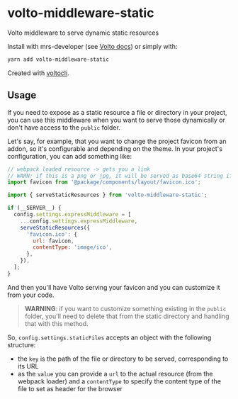 # volto-middleware-static

Volto middleware to serve dynamic static resources

Install with mrs-developer (see [Volto docs](https://docs.voltocms.com/customizing/add-ons/)) or simply with:

```bash
yarn add volto-middleware-static
```

Created with [voltocli](https://github.com/nzambello/voltocli).

## Usage

If you need to expose as a static resource a file or directory in your project, you can use this middleware when you want to serve those dynamically or don't have access to the `public` folder.

Let's say, for example, that you want to change the project favicon from an addon, so it's configurable and depending on the theme.
In your project's configuration, you can add something like:

```js
// webpack loaded resource -> gets you a link
// WARN: if this is a png or jpg, it will be served as base64 string if small
import favicon from '@package/components/layout/favicon.ico';

import { serveStaticResources } from 'volto-middleware-static';

if (__SERVER__) {
  config.settings.expressMiddleware = [
    ...config.settings.expressMiddleware,
    serveStaticResources({
      'favicon.ico': {
        url: favicon,
        contentType: 'image/ico',
      },
    }),
  ];
}
```

And then you'll have Volto serving your favicon and you can customize it from your code.

> **WARNING**: if you want to customize something existing in the `public` folder, you'll need to delete that from the static directory and handling that with this method.

So, `config.settings.staticFiles` accepts an object with the following structure:

- the `key` is the path of the file or directory to be served, corresponding to its URL
- as the `value` you can provide a `url` to the actual resource (from the webpack loader) and a `contentType` to specify the content type of the file to set as header for the browser
